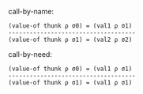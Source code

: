 call-by-name:
```
(value-of thunk ρ σ0) = (val1 ρ σ1)
------------------------------------
(value-of thunk ρ σ1) = (val2 ρ σ2)
```

call-by-need:
```
(value-of thunk ρ σ0) = (val1 ρ σ1)
------------------------------------
(value-of thunk ρ σ1) = (val1 ρ σ1)
```